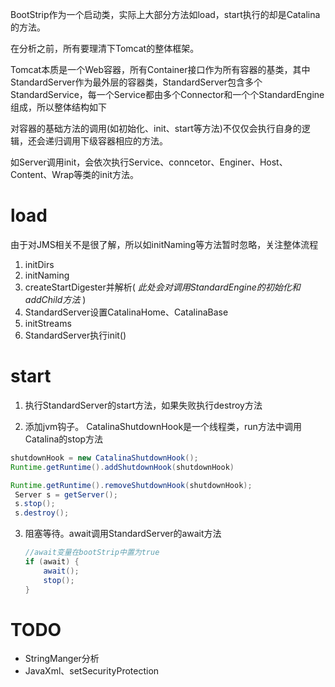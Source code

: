 BootStrip作为一个启动类，实际上大部分方法如load，start执行的却是Catalina的方法。

在分析之前，所有要理清下Tomcat的整体框架。

Tomcat本质是一个Web容器，所有Container接口作为所有容器的基类，其中StandardServer作为最外层的容器类，StandardServer包含多个StandardService，每一个Service都由多个Connector和一个个StandardEngine组成，所以整体结构如下

对容器的基础方法的调用(如初始化、init、start等方法)不仅仅会执行自身的逻辑，还会递归调用下级容器相应的方法。

如Server调用init，会依次执行Service、conncetor、Enginer、Host、Content、Wrap等类的init方法。

# load
由于对JMS相关不是很了解，所以如initNaming等方法暂时忽略，关注整体流程

1. initDirs
2. initNaming
3. createStartDigester并解析(
*此处会对调用StandardEngine的初始化和addChild方法* )
4. StandardServer设置CatalinaHome、CatalinaBase
5. initStreams
6. StandardServer执行init()

# start
1. 执行StandardServer的start方法，如果失败执行destroy方法

2. 添加jvm钩子。
CatalinaShutdownHook是一个线程类，run方法中调用Catalina的stop方法
```java
shutdownHook = new CatalinaShutdownHook();
Runtime.getRuntime().addShutdownHook(shutdownHook)
```
```java
Runtime.getRuntime().removeShutdownHook(shutdownHook);
 Server s = getServer();
 s.stop();
 s.destroy();
```

3. 阻塞等待。await调用StandardServer的await方法 
    ```java
    //await变量在bootStrip中置为true
    if (await) {
        await();
        stop();
    }
    ```

# TODO
* StringManger分析
* JavaXml、setSecurityProtection
